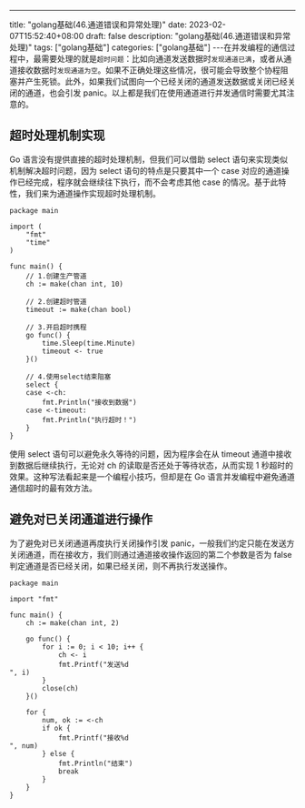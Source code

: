 --- 
 title: "golang基础(46.通道错误和异常处理)" 
 date: 2023-02-07T15:52:40+08:00 
 draft: false 
 description: "golang基础(46.通道错误和异常处理)" 
 tags: ["golang基础"] 
 categories: ["golang基础"] 
---在并发编程的通信过程中，最需要处理的就是`超时问题`：比如向通道发送数据时`发现通道已满`，或者从通道接收数据时`发现通道为空`。如果不正确处理这些情况，很可能会导致整个协程阻塞并产生死锁。此外，如果我们试图向一个已经关闭的通道发送数据或关闭已经关闭的通道，也会引发 panic。以上都是我们在使用通道进行并发通信时需要尤其注意的。

## 超时处理机制实现
Go 语言没有提供直接的超时处理机制，但我们可以借助 select 语句来实现类似机制解决超时问题，因为 select 语句的特点是只要其中一个 case 对应的通道操作已经完成，程序就会继续往下执行，而不会考虑其他 case 的情况。基于此特性，我们来为通道操作实现超时处理机制。
```
package main

import (
	"fmt"
	"time"
)

func main() {
	// 1.创建生产管道
	ch := make(chan int, 10)

	// 2.创建超时管道
	timeout := make(chan bool)

	// 3.开启超时携程
	go func() {
		time.Sleep(time.Minute)
		timeout <- true
	}()

	// 4.使用select结束阻塞
	select {
	case <-ch:
		fmt.Println("接收到数据")
	case <-timeout:
		fmt.Println("执行超时！")
	}
}

```
使用 select 语句可以避免永久等待的问题，因为程序会在从 timeout 通道中接收到数据后继续执行，无论对 ch 的读取是否还处于等待状态，从而实现 1 秒超时的效果。这种写法看起来是一个编程小技巧，但却是在 Go 语言并发编程中避免通道通信超时的最有效方法。

## 避免对已关闭通道进行操作
为了避免对已关闭通道再度执行关闭操作引发 panic，一般我们约定只能在发送方关闭通道，而在接收方，我们则通过通道接收操作返回的第二个参数是否为 false 判定通道是否已经关闭，如果已经关闭，则不再执行发送操作。
```
package main

import "fmt"

func main() {
	ch := make(chan int, 2)

	go func() {
		for i := 0; i < 10; i++ {
			ch <- i
			fmt.Printf("发送%d 
", i)
		}
		close(ch)
	}()

	for {
		num, ok := <-ch
		if ok {
			fmt.Printf("接收%d 
", num)
		} else {
			fmt.Println("结束")
			break
		}
	}
}

```
